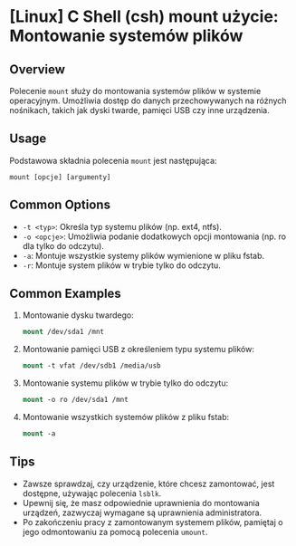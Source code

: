# [Linux] C Shell (csh) mount użycie: Montowanie systemów plików

## Overview
Polecenie `mount` służy do montowania systemów plików w systemie operacyjnym. Umożliwia dostęp do danych przechowywanych na różnych nośnikach, takich jak dyski twarde, pamięci USB czy inne urządzenia.

## Usage
Podstawowa składnia polecenia `mount` jest następująca:

```
mount [opcje] [argumenty]
```

## Common Options
- `-t <typ>`: Określa typ systemu plików (np. ext4, ntfs).
- `-o <opcje>`: Umożliwia podanie dodatkowych opcji montowania (np. ro dla tylko do odczytu).
- `-a`: Montuje wszystkie systemy plików wymienione w pliku fstab.
- `-r`: Montuje system plików w trybie tylko do odczytu.

## Common Examples
1. Montowanie dysku twardego:
   ```csh
   mount /dev/sda1 /mnt
   ```

2. Montowanie pamięci USB z określeniem typu systemu plików:
   ```csh
   mount -t vfat /dev/sdb1 /media/usb
   ```

3. Montowanie systemu plików w trybie tylko do odczytu:
   ```csh
   mount -o ro /dev/sda1 /mnt
   ```

4. Montowanie wszystkich systemów plików z pliku fstab:
   ```csh
   mount -a
   ```

## Tips
- Zawsze sprawdzaj, czy urządzenie, które chcesz zamontować, jest dostępne, używając polecenia `lsblk`.
- Upewnij się, że masz odpowiednie uprawnienia do montowania urządzeń, zazwyczaj wymagane są uprawnienia administratora.
- Po zakończeniu pracy z zamontowanym systemem plików, pamiętaj o jego odmontowaniu za pomocą polecenia `umount`.